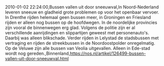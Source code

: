 2010-01-02 22:24:00,Bussen vallen uit door sneeuwval,In Noord-Nederland leveren sneeuw en gladheid grote problemen op voor het openbaar vervoer. In Drenthe rijden helemaal geen bussen meer, in Groningen en Friesland rijden er alleen nog bussen op de hoofdwegen. In de noordelijke provincies zijn vooral de binnenwegen erg glad. Volgens de politie zijn er al verschillende aanrijdingen en slippartijen geweest met personenauto's. Daarbij was alleen blikschade. Verder rijden in Lelystad de stadsbussen met vertraging en rijden de streekbussen in de Noordoostpolder onregelmatig. Op de Veluwe zijn alle bussen van Veolia uitgevallen. Alleen in Ede-stad wordt nog gereden.,Binnenland,https://nos.nl/artikel/126499-bussen-vallen-uit-door-sneeuwval.html